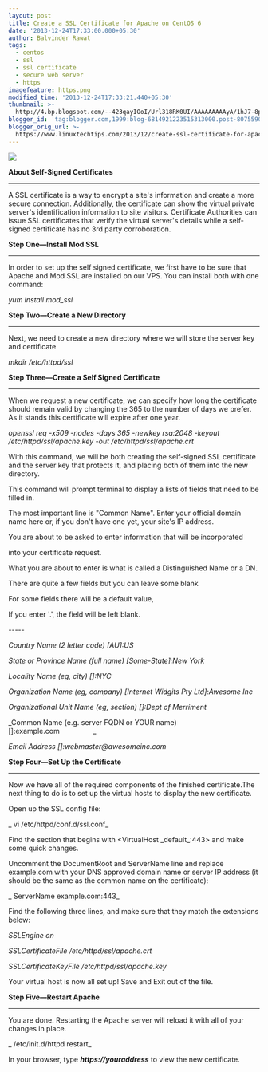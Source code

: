 ```yaml
---
layout: post
title: Create a SSL Certificate for Apache on CentOS 6
date: '2013-12-24T17:33:00.000+05:30'
author: Balvinder Rawat
tags:
  - centos
  - ssl
  - ssl certificate
  - secure web server
  - https
imagefeature: https.png
modified_time: '2013-12-24T17:33:21.440+05:30'
thumbnail: >-
  http://4.bp.blogspot.com/--423qayIOoI/Url318RK0UI/AAAAAAAAAyA/1hJ7-8pAsE8/s72-c/https.png
blogger_id: 'tag:blogger.com,1999:blog-6814921223515313000.post-8075590793322239754'
blogger_orig_url: >-
  https://www.linuxtechtips.com/2013/12/create-ssl-certificate-for-apache-on-centos.html
---
```

[![](http://4.bp.blogspot.com/--423qayIOoI/Url318RK0UI/AAAAAAAAAyA/1hJ7-8pAsE8/s1600/https.png)][1]

**About Self-Signed Certificates**

* * *

A SSL certificate is a way to encrypt a site's information and create a more secure connection. Additionally, the certificate can show the virtual private server's identification information to site visitors. Certificate Authorities can issue SSL certificates that verify the virtual server's details while a self-signed certificate has no 3rd party corroboration.

**Step One—Install Mod SSL**

* * *

In order to set up the self signed certificate, we first have to be sure that Apache and Mod SSL are installed on our VPS. You can install both with one command:

_yum install mod_ssl_

  

  

  

**Step Two—Create a New Directory**

* * *

Next, we need to create a new directory where we will store the server key and certificate

_mkdir /etc/httpd/ssl_

  

  

  

**Step Three—Create a Self Signed Certificate**

* * *

When we request a new certificate, we can specify how long the certificate should remain valid by changing the 365 to the number of days we prefer. As it stands this certificate will expire after one year.

_openssl req -x509 -nodes -days 365 -newkey rsa:2048 -keyout /etc/httpd/ssl/apache.key -out /etc/httpd/ssl/apache.crt_

  

With this command, we will be both creating the self-signed SSL certificate and the server key that protects it, and placing both of them into the new directory.

  

This command will prompt terminal to display a lists of fields that need to be filled in.

  

The most important line is "Common Name". Enter your official domain name here or, if you don't have one yet, your site's IP address.

  

You are about to be asked to enter information that will be incorporated

into your certificate request.

What you are about to enter is what is called a Distinguished Name or a DN.

There are quite a few fields but you can leave some blank

For some fields there will be a default value,

If you enter '.', the field will be left blank.

\-\-\-\-\-

_Country Name (2 letter code) \[AU\]:US_

_State or Province Name (full name) \[Some-State\]:New York_

_Locality Name (eg, city) \[\]:NYC_

_Organization Name (eg, company) \[Internet Widgits Pty Ltd\]:Awesome Inc_

_Organizational Unit Name (eg, section) \[\]:Dept of Merriment_

_Common Name (e.g. server FQDN or YOUR name) \[\]:example.com                 _

_Email Address \[\]:webmaster@awesomeinc.com_

  

  

  

**Step Four—Set Up the Certificate**

* * *

Now we have all of the required components of the finished certificate.The next thing to do is to set up the virtual hosts to display the new certificate.

  

Open up the SSL config file:

  

_ vi /etc/httpd/conf.d/ssl.conf_

  

Find the section that begins with <VirtualHost \_default\_:443> and make some quick changes.

  

Uncomment the DocumentRoot and ServerName line and replace example.com with your DNS approved domain name or server IP address (it should be the same as the common name on the certificate):

  

_ ServerName example.com:443_

  

Find the following three lines, and make sure that they match the extensions below:

  

_SSLEngine on_

_SSLCertificateFile /etc/httpd/ssl/apache.crt_

_SSLCertificateKeyFile /etc/httpd/ssl/apache.key_

Your virtual host is now all set up! Save and Exit out of the file.

  

  

  

**Step Five—Restart Apache**

* * *

You are done. Restarting the Apache server will reload it with all of your changes in place.

_ /etc/init.d/httpd restart_

  

In your browser, type _**https://youraddress**_ to view the new certificate.

  

[1]: http://4.bp.blogspot.com/--423qayIOoI/Url318RK0UI/AAAAAAAAAyA/1hJ7-8pAsE8/s1600/https.png

